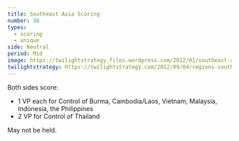 ```yaml
---
title: Southeast Asia Scoring
number: 38
types:
  - scoring
  - unique
side: Neutral
period: Mid
image: https://twilightstrategy.files.wordpress.com/2012/01/southeast-asia-scoring.jpg
twilightstrategy: https://twilightstrategy.com/2012/09/04/regions-southeast-asia/
---
```

Both sides score:
* 1 VP each for Control of Burma, Cambodia/Laos, Vietnam, Malaysia, Indonesia, the Philippines
* 2 VP for Control of Thailand

May not be held.
